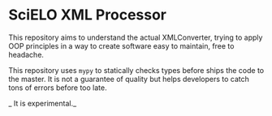# SciELO XML Processor

This repository aims to understand the actual XMLConverter, trying to apply OOP principles in a way to create software easy to maintain, free to headache.

This repository uses `mypy` to statically checks types before ships the code to the master. It is not a guarantee of quality but helps developers to catch tons of errors before too late.

_ It is experimental._
